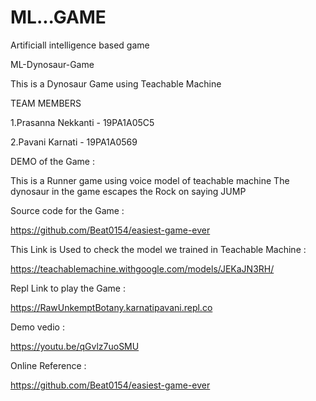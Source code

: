 # ML...GAME
Artificiall intelligence based game

ML-Dynosaur-Game

This is a Dynosaur Game using Teachable Machine

TEAM MEMBERS

1.Prasanna Nekkanti - 19PA1A05C5

2.Pavani Karnati - 19PA1A0569



DEMO of the Game :

This is a Runner game using voice model of teachable machine
The dynosaur in the game escapes the Rock on saying JUMP

Source code for the Game :

https://github.com/Beat0154/easiest-game-ever

This Link is Used to check the model we trained in Teachable Machine :

https://teachablemachine.withgoogle.com/models/JEKaJN3RH/


Repl Link to play the Game :

https://RawUnkemptBotany.karnatipavani.repl.co

Demo vedio :

https://youtu.be/qGvlz7uoSMU

Online Reference :

https://github.com/Beat0154/easiest-game-ever
